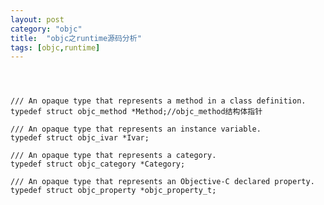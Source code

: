 ```yaml
---
layout: post
category: "objc"
title:  "objc之runtime源码分析"
tags: [objc,runtime]
---
```

<pre><code class="objective-c">


/// An opaque type that represents a method in a class definition.  
typedef struct objc_method *Method;//objc_method结构体指针

/// An opaque type that represents an instance variable.  
typedef struct objc_ivar *Ivar;

/// An opaque type that represents a category.  
typedef struct objc_category *Category;

/// An opaque type that represents an Objective-C declared property.  
typedef struct objc_property *objc_property_t;  

</code></pre>






































